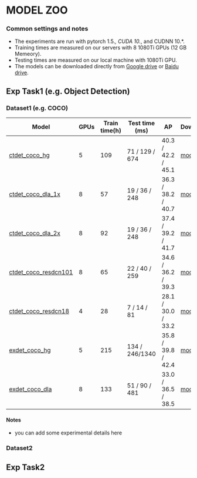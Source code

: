 # MODEL ZOO

### Common settings and notes

- The experiments are run with pytorch 1.5.*, CUDA 10.*, and CUDNN 10.*.
- Training times are measured on our servers with 8 1080Ti GPUs (12 GB Memeory).
- Testing times are measured on our local machine with 1080Ti GPU. 
- The models can be downloaded directly from [Google drive](model_link) or [Baidu drive](model_link).

## Exp Task1 (e.g. Object Detection)

### Dataset1 (e.g. COCO)

| Model                    | GPUs |Train time(h)| Test time (ms) |   AP               |  Download | 
|--------------------------|------|-------------|----------------|--------------------|-----------|
|[ctdet\_coco\_hg](../experiments/ctdet_coco_hg.sh)       |   5  |109          | 71 / 129 / 674 | 40.3 / 42.2 / 45.1 | [model](https://drive.google.com/open?id=1cNyDmyorOduMRsgXoUnuyUiF6tZNFxaG) |
|[ctdet\_coco\_dla\_1x](../experiments/ctdet_coco_dla_1x.sh)  |   8  | 57          |  19 / 36 / 248 | 36.3 / 38.2 / 40.7 | [model](https://drive.google.com/open?id=1r89_KNXyDyvUp8NggduG9uKQTMU2DsK_) |
|[ctdet\_coco\_dla\_2x](../experiments/ctdet_coco_dla_2x.sh)  |   8  | 92          |  19 / 36 / 248 | 37.4 / 39.2 / 41.7 | [model](https://drive.google.com/open?id=1pl_-ael8wERdUREEnaIfqOV_VF2bEVRT) |
|[ctdet\_coco\_resdcn101](../experiments/ctdet_coco_resdcn101.sh)|   8  | 65          |  22 / 40 / 259 | 34.6 / 36.2 / 39.3 | [model](https://drive.google.com/open?id=1bTJCbAc1szA9lWU-fvVw52lqR3U2TTry) |
|[ctdet\_coco\_resdcn18](../experiments/ctdet_coco_resdcn18.sh) |   4  | 28          |  7 / 14 / 81   | 28.1 / 30.0 / 33.2 | [model](https://drive.google.com/open?id=1b-_sjq1Pe_dVxt5SeFmoadMfiPTPZqpz) |
|[exdet\_coco\_hg](../experiments/exdet_coco_hg.sh)       |   5  |215          | 134 / 246/1340 | 35.8 / 39.8 / 42.4 | [model](https://drive.google.com/open?id=1-5bT5ZF8bXriJ-wAvOjJFrBLvZV2-mlV) |
|[exdet\_coco\_dla](../experiments/exdet_coco_dla.sh)      |   8  |133          | 51 / 90 / 481  | 33.0 / 36.5 / 38.5 | [model](https://drive.google.com/open?id=1PFcEqN0KjFuq9XaqzB7TkVD3pvXZx04e) |

#### Notes

- you can add some experimental details here

### Dataset2

## Exp Task2
